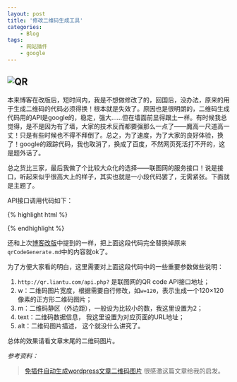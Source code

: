 ```yaml
---
layout: post
title: '修改二维码生成工具'
categories:
    - Blog
tags:
    - 网站插件
    - google
---
```


![QR](http://blog-fungenomics-com.qiniudn.com/fg.post.qrcode.png)
---

本来博客在改版后，短时间内，我是不想做修改了的，回国后，没办法，原来的用于生成二维码的代码必须得换！根本就是失效了。原因也是很明朗的，二维码生成代码用的API是google的，稳定，强大......但在墙面前显得跟土一样。有时候我总觉得，是不是因为有了墙，大家的技术反而都要强那么一点了——魔高一尺道高一丈！只是有些时候也不得不拜倒了。总之，为了速度，为了大家的良好体验，换了！google的跟踪代码，我也取消了，换成了百度，不然网页死活打不开的，这是题外话了。

总之货比三家，最后我做了个比较大众化的选择——联图网的服务接口！说是接口，听起来似乎很高大上的样子，其实也就是一小段代码罢了，无需紧张。下面就是主题了。

API接口调用代码如下：

{% highlight html %}
<!-- 网页自动生成二维码的代码 -->
<script type="text/javascript">  
  thisURL  = document.URL;  
  strwrite = "<p align='center'><img src='http://qr.liantu.com/api.php?w=120&m=2&text=" + thisURL + "' alt='QR Code'/>（传送门）</p>"
   document.write( strwrite ); 
</script>
{% endhighlight %}

还和上次[博客改版](/2014/07/18/Change-blog-template.html)中提到的一样，把上面这段代码完全替换掉原来`qrCodeGenerate.md`中的内容就ok了。

为了方便大家看的明白，这里需要对上面这段代码中的一些重要参数做些说明：

1. `http://qr.liantu.com/api.php?` 是联图网的QR code API接口地址；   
2. w：二维码图片宽度，根据需要自行修改，如`w=120`，表示生成一个120×120像素的正方形二维码图片；     
3. m：二维码静区（外边距），一般设为比较小的数，我这里设置为2；    
4. text：二维码数据信息， 我这里设置为对应页面的URL地址；     
5. alt：二维码图片描述， 这个就没什么讲究了。 

总体的效果请看文章末尾的二维码图片。

*参考资料：*

> [免插件自动生成wordpress文章二维码图片](http://uuxn.com/wordpress-articles-qr)  很感激这篇文章给我的启发。






